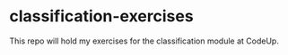 # classification-exercises
This repo will hold my exercises for the classification module at CodeUp.